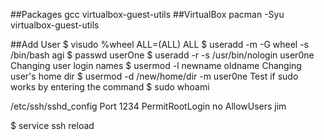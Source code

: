 ##Packages
gcc virtualbox-guest-utils
##VirtualBox
pacman -Syu virtualbox-guest-utils

##Add User
$ visudo
%wheel ALL=(ALL) ALL
$ useradd -m -G wheel -s /bin/bash agi
$ passwd userOne
$ useradd -r -s /usr/bin/nologin user0ne
Changing user login names
$ usermod -l newname oldname
Changing user's home dir
$ usermod -d /new/home/dir -m user0ne
Test if sudo works by entering the command
$ sudo whoami

/etc/ssh/sshd_config
Port 1234
PermitRootLogin no
AllowUsers jim

$ service ssh reload
